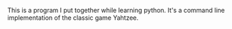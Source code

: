 This is a program I put together while learning python. It's a command line implementation of the classic game Yahtzee.
